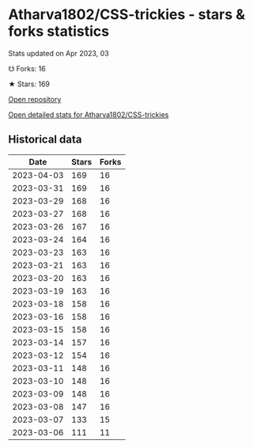 # Atharva1802/CSS-trickies - stars & forks statistics

Stats updated on Apr 2023, 03

☋ Forks: 16

★ Stars: 169

[Open repository](https://github.com/Atharva1802/CSS-trickies)

[Open detailed stats for Atharva1802/CSS-trickies](https://reviewgithub.com/rep/Atharva1802/CSS-trickies)

## Historical data
| Date | Stars | Forks |
|------|-------|-------|
| 2023-04-03 | 169 | 16 | 
| 2023-03-31 | 169 | 16 | 
| 2023-03-29 | 168 | 16 | 
| 2023-03-27 | 168 | 16 | 
| 2023-03-26 | 167 | 16 | 
| 2023-03-24 | 164 | 16 | 
| 2023-03-23 | 163 | 16 | 
| 2023-03-21 | 163 | 16 | 
| 2023-03-20 | 163 | 16 | 
| 2023-03-19 | 163 | 16 | 
| 2023-03-18 | 158 | 16 | 
| 2023-03-16 | 158 | 16 | 
| 2023-03-15 | 158 | 16 | 
| 2023-03-14 | 157 | 16 | 
| 2023-03-12 | 154 | 16 | 
| 2023-03-11 | 148 | 16 | 
| 2023-03-10 | 148 | 16 | 
| 2023-03-09 | 148 | 16 | 
| 2023-03-08 | 147 | 16 | 
| 2023-03-07 | 133 | 15 | 
| 2023-03-06 | 111 | 11 | 

